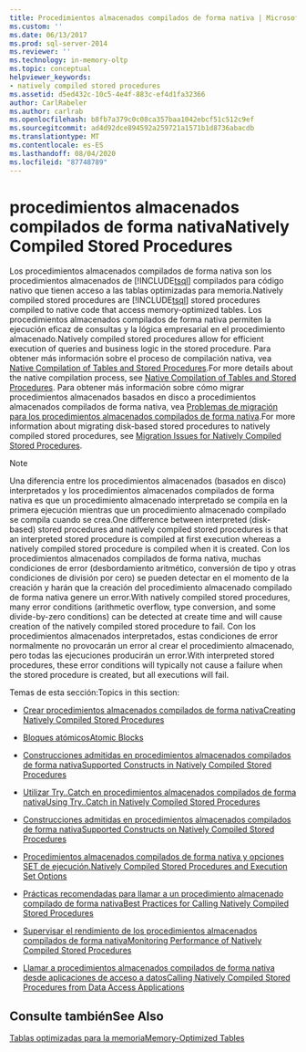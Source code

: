 ```yaml
---
title: Procedimientos almacenados compilados de forma nativa | Microsoft Docs
ms.custom: ''
ms.date: 06/13/2017
ms.prod: sql-server-2014
ms.reviewer: ''
ms.technology: in-memory-oltp
ms.topic: conceptual
helpviewer_keywords:
- natively compiled stored procedures
ms.assetid: d5ed432c-10c5-4e4f-883c-ef4d1fa32366
author: CarlRabeler
ms.author: carlrab
ms.openlocfilehash: b8fb7a379c0c08ca357baa1042ebcf51c512c9ef
ms.sourcegitcommit: ad4d92dce894592a259721a1571b1d8736abacdb
ms.translationtype: MT
ms.contentlocale: es-ES
ms.lasthandoff: 08/04/2020
ms.locfileid: "87748789"
---
```

# <a name="natively-compiled-stored-procedures"></a><span data-ttu-id="ad2c1-102">procedimientos almacenados compilados de forma nativa</span><span class="sxs-lookup"><span data-stu-id="ad2c1-102">Natively Compiled Stored Procedures</span></span>
  <span data-ttu-id="ad2c1-103">Los procedimientos almacenados compilados de forma nativa son los procedimientos almacenados de [!INCLUDE[tsql](../../includes/tsql-md.md)] compilados para código nativo que tienen acceso a las tablas optimizadas para memoria.</span><span class="sxs-lookup"><span data-stu-id="ad2c1-103">Natively compiled stored procedures are [!INCLUDE[tsql](../../includes/tsql-md.md)] stored procedures compiled to native code that access memory-optimized tables.</span></span> <span data-ttu-id="ad2c1-104">Los procedimientos almacenados compilados de forma nativa permiten la ejecución eficaz de consultas y la lógica empresarial en el procedimiento almacenado.</span><span class="sxs-lookup"><span data-stu-id="ad2c1-104">Natively compiled stored procedures allow for efficient execution of queries and business logic in the stored procedure.</span></span> <span data-ttu-id="ad2c1-105">Para obtener más información sobre el proceso de compilación nativa, vea [Native Compilation of Tables and Stored Procedures](native-compilation-of-tables-and-stored-procedures.md).</span><span class="sxs-lookup"><span data-stu-id="ad2c1-105">For more details about the native compilation process, see [Native Compilation of Tables and Stored Procedures](native-compilation-of-tables-and-stored-procedures.md).</span></span> <span data-ttu-id="ad2c1-106">Para obtener más información sobre cómo migrar procedimientos almacenados basados en disco a procedimientos almacenados compilados de forma nativa, vea [Problemas de migración para los procedimientos almacenados compilados de forma nativa](migration-issues-for-natively-compiled-stored-procedures.md).</span><span class="sxs-lookup"><span data-stu-id="ad2c1-106">For more information about migrating disk-based stored procedures to natively compiled stored procedures, see [Migration Issues for Natively Compiled Stored Procedures](migration-issues-for-natively-compiled-stored-procedures.md).</span></span>  
  
> [!NOTE]  
>  <span data-ttu-id="ad2c1-107">Una diferencia entre los procedimientos almacenados (basados en disco) interpretados y los procedimientos almacenados compilados de forma nativa es que un procedimiento almacenado interpretado se compila en la primera ejecución mientras que un procedimiento almacenado compilado se compila cuando se crea.</span><span class="sxs-lookup"><span data-stu-id="ad2c1-107">One difference between interpreted (disk-based) stored procedures and natively compiled stored procedures is that an interpreted stored procedure is compiled at first execution whereas a natively compiled stored procedure is compiled when it is created.</span></span> <span data-ttu-id="ad2c1-108">Con los procedimientos almacenados compilados de forma nativa, muchas condiciones de error (desbordamiento aritmético, conversión de tipo y otras condiciones de división por cero) se pueden detectar en el momento de la creación y harán que la creación del procedimiento almacenado compilado de forma nativa genere un error.</span><span class="sxs-lookup"><span data-stu-id="ad2c1-108">With natively compiled stored procedures, many error conditions (arithmetic overflow, type conversion, and some divide-by-zero conditions) can be detected at create time and will cause creation of the natively compiled stored procedure to fail.</span></span> <span data-ttu-id="ad2c1-109">Con los procedimientos almacenados interpretados, estas condiciones de error normalmente no provocarán un error al crear el procedimiento almacenado, pero todas las ejecuciones producirán un error.</span><span class="sxs-lookup"><span data-stu-id="ad2c1-109">With interpreted stored procedures, these error conditions will typically not cause a failure when the stored procedure is created, but all executions will fail.</span></span>  
  
 <span data-ttu-id="ad2c1-110">Temas de esta sección:</span><span class="sxs-lookup"><span data-stu-id="ad2c1-110">Topics in this section:</span></span>  
  
-   [<span data-ttu-id="ad2c1-111">Crear procedimientos almacenados compilados de forma nativa</span><span class="sxs-lookup"><span data-stu-id="ad2c1-111">Creating Natively Compiled Stored Procedures</span></span>](creating-natively-compiled-stored-procedures.md)  
  
-   [<span data-ttu-id="ad2c1-112">Bloques atómicos</span><span class="sxs-lookup"><span data-stu-id="ad2c1-112">Atomic Blocks</span></span>](atomic-blocks-in-native-procedures.md)  
  
-   [<span data-ttu-id="ad2c1-113">Construcciones admitidas en procedimientos almacenados compilados de forma nativa</span><span class="sxs-lookup"><span data-stu-id="ad2c1-113">Supported Constructs in Natively Compiled Stored Procedures</span></span>](supported-features-for-natively-compiled-t-sql-modules.md)  
  
-   [<span data-ttu-id="ad2c1-114">Utilizar Try..Catch en procedimientos almacenados compilados de forma nativa</span><span class="sxs-lookup"><span data-stu-id="ad2c1-114">Using Try..Catch in Natively Compiled Stored Procedures</span></span>](../../database-engine/using-try-catch-in-natively-compiled-stored-procedures.md)  
  
-   [<span data-ttu-id="ad2c1-115">Construcciones admitidas en procedimientos almacenados compilados de forma nativa</span><span class="sxs-lookup"><span data-stu-id="ad2c1-115">Supported Constructs on Natively Compiled Stored Procedures</span></span>](supported-ddl-for-natively-compiled-t-sql-modules.md)  
  
-   [<span data-ttu-id="ad2c1-116">Procedimientos almacenados compilados de forma nativa y opciones SET de ejecución.</span><span class="sxs-lookup"><span data-stu-id="ad2c1-116">Natively Compiled Stored Procedures and Execution Set Options</span></span>](natively-compiled-stored-procedures-and-execution-set-options.md)  
  
-   [<span data-ttu-id="ad2c1-117">Prácticas recomendadas para llamar a un procedimiento almacenado compilado de forma nativa</span><span class="sxs-lookup"><span data-stu-id="ad2c1-117">Best Practices for Calling Natively Compiled Stored Procedures</span></span>](best-practices-for-calling-natively-compiled-stored-procedures.md)  
  
-   [<span data-ttu-id="ad2c1-118">Supervisar el rendimiento de los procedimientos almacenados compilados de forma nativa</span><span class="sxs-lookup"><span data-stu-id="ad2c1-118">Monitoring Performance of Natively Compiled Stored Procedures</span></span>](monitoring-performance-of-natively-compiled-stored-procedures.md)  
  
-   [<span data-ttu-id="ad2c1-119">Llamar a procedimientos almacenados compilados de forma nativa desde aplicaciones de acceso a datos</span><span class="sxs-lookup"><span data-stu-id="ad2c1-119">Calling Natively Compiled Stored Procedures from Data Access Applications</span></span>](calling-natively-compiled-stored-procedures-from-data-access-applications.md)  
  
## <a name="see-also"></a><span data-ttu-id="ad2c1-120">Consulte también</span><span class="sxs-lookup"><span data-stu-id="ad2c1-120">See Also</span></span>  
 [<span data-ttu-id="ad2c1-121">Tablas optimizadas para la memoria</span><span class="sxs-lookup"><span data-stu-id="ad2c1-121">Memory-Optimized Tables</span></span>](memory-optimized-tables.md)  
  
  
